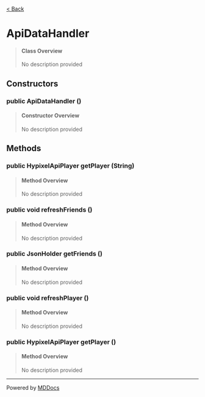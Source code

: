 [< Back](..)
# ApiDataHandler #
>#### Class Overview ####
>No description provided
## Constructors ##
### public ApiDataHandler () ###
>#### Constructor Overview ####
>No description provided
>
## Methods ##
### public HypixelApiPlayer getPlayer (String) ###
>#### Method Overview ####
>No description provided
>
### public void refreshFriends () ###
>#### Method Overview ####
>No description provided
>
### public JsonHolder getFriends () ###
>#### Method Overview ####
>No description provided
>
### public void refreshPlayer () ###
>#### Method Overview ####
>No description provided
>
### public HypixelApiPlayer getPlayer () ###
>#### Method Overview ####
>No description provided
>

---
Powered by [MDDocs](https://github.com/VRCube/MDDocs)